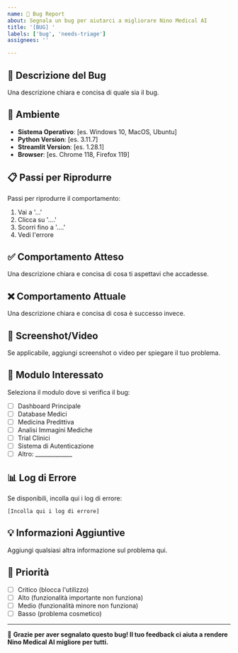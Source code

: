 ```yaml
---
name: 🐛 Bug Report
about: Segnala un bug per aiutarci a migliorare Nino Medical AI
title: '[BUG] '
labels: ['bug', 'needs-triage']
assignees: ''

---
```


## 🐛 Descrizione del Bug
Una descrizione chiara e concisa di quale sia il bug.

## 🔬 Ambiente
- **Sistema Operativo**: [es. Windows 10, MacOS, Ubuntu]
- **Python Version**: [es. 3.11.7]
- **Streamlit Version**: [es. 1.28.1]
- **Browser**: [es. Chrome 118, Firefox 119]

## 📋 Passi per Riprodurre
Passi per riprodurre il comportamento:
1. Vai a '...'
2. Clicca su '....'
3. Scorri fino a '....'
4. Vedi l'errore

## ✅ Comportamento Atteso
Una descrizione chiara e concisa di cosa ti aspettavi che accadesse.

## ❌ Comportamento Attuale
Una descrizione chiara e concisa di cosa è successo invece.

## 📸 Screenshot/Video
Se applicabile, aggiungi screenshot o video per spiegare il tuo problema.

## 🏥 Modulo Interessato
Seleziona il modulo dove si verifica il bug:
- [ ] Dashboard Principale
- [ ] Database Medici
- [ ] Medicina Predittiva
- [ ] Analisi Immagini Mediche
- [ ] Trial Clinici
- [ ] Sistema di Autenticazione
- [ ] Altro: _____________

## 📊 Log di Errore
Se disponibili, incolla qui i log di errore:
```
[Incolla qui i log di errore]
```

## 💡 Informazioni Aggiuntive
Aggiungi qualsiasi altra informazione sul problema qui.

## 🎯 Priorità
- [ ] Critico (blocca l'utilizzo)
- [ ] Alto (funzionalità importante non funziona)
- [ ] Medio (funzionalità minore non funziona)
- [ ] Basso (problema cosmetico)

---
🙏 **Grazie per aver segnalato questo bug! Il tuo feedback ci aiuta a rendere Nino Medical AI migliore per tutti.**
